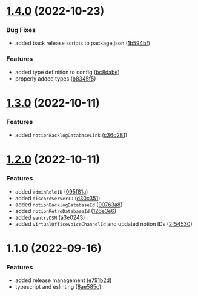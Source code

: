 

# [1.4.0](https://github.com/GitFitCode/gfc-vault-config/compare/v1.3.0...v1.4.0) (2022-10-23)


### Bug Fixes

* added back release scripts to package.json ([1b594bf](https://github.com/GitFitCode/gfc-vault-config/commit/1b594bf36ae29517e861cf91da18f447755f75f0))


### Features

* added type definition to config ([bc8dabe](https://github.com/GitFitCode/gfc-vault-config/commit/bc8dabe3c5ae0c761c7c40931ede662e75c144e3))
* properly added types ([b8345f5](https://github.com/GitFitCode/gfc-vault-config/commit/b8345f556db868865f0828f5389d8d66b84bd287))

# [1.3.0](https://github.com/GitFitCode/gfc-vault-config/compare/v1.2.0...v1.3.0) (2022-10-11)


### Features

* added `notionBacklogDatabaseLink` ([c36d281](https://github.com/GitFitCode/gfc-vault-config/commit/c36d2815d6679ec61bb910fdd346bfaa7bc510ee))

# [1.2.0](https://github.com/GitFitCode/gfc-vault-config/compare/v1.1.0...v1.2.0) (2022-10-11)


### Features

* added `adminRoleID` ([095f81a](https://github.com/GitFitCode/gfc-vault-config/commit/095f81ad65fea81d38f2d9df515dca2b4a1760f3))
* added `discordServerID` ([d30c351](https://github.com/GitFitCode/gfc-vault-config/commit/d30c3513e8e8191ce5b001f22604867f06bb9945))
* added `notionBacklogDatabaseId` ([90763a8](https://github.com/GitFitCode/gfc-vault-config/commit/90763a8fc4e0a9c4cb615d5d940689ffe974b169))
* added `notionRetroDatabaseId` ([126e3e6](https://github.com/GitFitCode/gfc-vault-config/commit/126e3e6d2402e37a1f338b1e1f3dcda8caeb6d86))
* added `sentryDSN` ([a3e0243](https://github.com/GitFitCode/gfc-vault-config/commit/a3e02439722aa22ed08d2f973c10c889fc44cbbb))
* added `virtualOfficeVoiceChannelId` and updated notion IDs ([2f54530](https://github.com/GitFitCode/gfc-vault-config/commit/2f54530291499af805e06ed3b20877814b7fb2df))

# 1.1.0 (2022-09-16)


### Features

* added release management ([e791b2d](https://github.com/GitFitCode/gfc-vault-config/commit/e791b2d2502cfac5956d478e82aa4c1d35661e50))
* typescript and eslinting ([8ae585c](https://github.com/GitFitCode/gfc-vault-config/commit/8ae585cca98760586c04d54e611f8768381b9f03))
